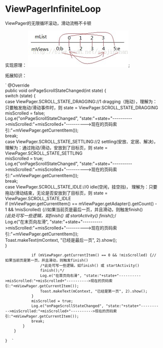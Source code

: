 # ViewPagerInfiniteLoop
ViewPager的无限循环滚动，滑动流畅不卡顿

实现原理：
![](https://github.com/jiashuaishuai/ViewPagerInfiniteLoop/blob/master/7D4A80B1-2DE9-4E48-B6E0-CDB2DD415C14.png);

拓展知识：

` @Override  
        public void onPageScrollStateChanged(int state) {  
            switch (state) {  
            case ViewPager.SCROLL_STATE_DRAGGING://1 dragging（拖动），理解为：只要触发拖动/滑动事件时，则 state = ViewPager.SCROLL_STATE_DRAGGING  
                misScrolled = false;  
                Log.e("onPageScrollStateChanged", "state:"+state+"---------->misScrolled:"+misScrolled+"---------->现在的页码索引:"+mViewPager.getCurrentItem());  
                break;  
            case ViewPager.SCROLL_STATE_SETTLING://2 settling(安放、定居、解决)，理解为：通过拖动/滑动，安放到了目标页，则 state = ViewPager.SCROLL_STATE_SETTLING  
                misScrolled = true;  
                Log.e("onPageScrollStateChanged", "state:"+state+"---------->misScrolled:"+misScrolled+"---------->现在的页码索引:"+mViewPager.getCurrentItem());  
                break;  
            case ViewPager.SCROLL_STATE_IDLE://0 idle(空闲，挂空挡)， 理解为：只要拖动/滑动结束，无论是否安放到了目标页，则 state = ViewPager.SCROLL_STATE_IDLE  
                if (mViewPager.getCurrentItem() == mViewPager.getAdapter().getCount() - 1 && !misScrolled) {//如果当前页是最后一页，并且滑动，则触发finish()  
                    /*此处可写一些逻辑，如finish() 或 startActivity() 
                    finish();*/  
                    Log.e("在末页向左滑", "state:"+state+"---------->misScrolled:"+misScrolled+"---------->现在的页码索引:"+mViewPager.getCurrentItem());  
                    Toast.makeText(mContext, "已经是最后一页", 2).show();  
                }  
                  
                if (mViewPager.getCurrentItem() == 0 && !misScrolled) {//如果当前页是第一页，并且滑动，则触发finish()  
                    /*此处可写一些逻辑，如finish() 或 startActivity() 
                    finish();*/  
                    Log.e("在首页向右滑", "state:"+state+"---------->misScrolled:"+misScrolled+"---------->现在的页码索引:"+mViewPager.getCurrentItem());  
                    Toast.makeText(mContext, "已经是第一页", 2).show();  
                }  
                misScrolled = true;  
                Log.e("onPageScrollStateChanged", "state:"+state+"---------->misScrolled:"+misScrolled+"---------->现在的页码索引:"+mViewPager.getCurrentItem());  
                break;  
            }  
        }  
  
    }  `
